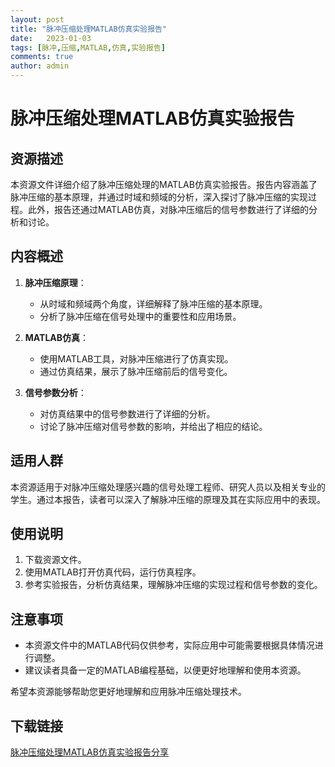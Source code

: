 ```yaml
---
layout: post
title: "脉冲压缩处理MATLAB仿真实验报告"
date:   2023-01-03
tags: [脉冲,压缩,MATLAB,仿真,实验报告]
comments: true
author: admin
---
```

# 脉冲压缩处理MATLAB仿真实验报告

## 资源描述

本资源文件详细介绍了脉冲压缩处理的MATLAB仿真实验报告。报告内容涵盖了脉冲压缩的基本原理，并通过时域和频域的分析，深入探讨了脉冲压缩的实现过程。此外，报告还通过MATLAB仿真，对脉冲压缩后的信号参数进行了详细的分析和讨论。

## 内容概述

1. **脉冲压缩原理**：
   - 从时域和频域两个角度，详细解释了脉冲压缩的基本原理。
   - 分析了脉冲压缩在信号处理中的重要性和应用场景。

2. **MATLAB仿真**：
   - 使用MATLAB工具，对脉冲压缩进行了仿真实现。
   - 通过仿真结果，展示了脉冲压缩前后的信号变化。

3. **信号参数分析**：
   - 对仿真结果中的信号参数进行了详细的分析。
   - 讨论了脉冲压缩对信号参数的影响，并给出了相应的结论。

## 适用人群

本资源适用于对脉冲压缩处理感兴趣的信号处理工程师、研究人员以及相关专业的学生。通过本报告，读者可以深入了解脉冲压缩的原理及其在实际应用中的表现。

## 使用说明

1. 下载资源文件。
2. 使用MATLAB打开仿真代码，运行仿真程序。
3. 参考实验报告，分析仿真结果，理解脉冲压缩的实现过程和信号参数的变化。

## 注意事项

- 本资源文件中的MATLAB代码仅供参考，实际应用中可能需要根据具体情况进行调整。
- 建议读者具备一定的MATLAB编程基础，以便更好地理解和使用本资源。

希望本资源能够帮助您更好地理解和应用脉冲压缩处理技术。

## 下载链接

[脉冲压缩处理MATLAB仿真实验报告分享](https://pan.quark.cn/s/ee21e26ae922)